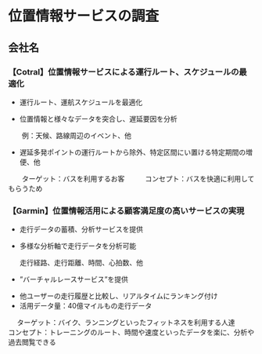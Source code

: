 # 位置情報サービスの調査
## 会社名
### 【Cotral】位置情報サービスによる運行ルート、スケジュールの最適化
* 運行ルート、運航スケジュールを最適化  
 - 位置情報と様々なデータを突合し、遅延要因を分析　　
 
 
 　　例：天候、路線周辺のイベント、他
 - 遅延多発ポイントの運行ルートから除外、特定区間にい置ける特定期間の増便、他
 
　　ターゲット：バスを利用するお客　　　コンセプト：バスを快適に利用してもらうため
 
### 【Garmin】位置情報活用による顧客満足度の高いサービスの実現
* 走行データの蓄積、分析サービスを提供
 - 多様な分析軸で走行データを分析可能　　
 
   走行経路、走行距離、時間、心拍数、他　
* ”バーチャルレースサービス”を提供　
 - 他ユーザーの走行履歴と比較し、リアルタイムにランキング付け
 - 活用データ量：40億マイルもの走行データ
  
  
  　ターゲット：バイク、ランニングといったフィットネスを利用する人達　　　コンセプト：トレーニングのルート、時間や速度といったデータを楽に、分析や過去閲覧できる
